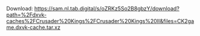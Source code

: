Download: https://sam.nl.tab.digital/s/oZRKz5So2B8gbzY/download?path=%2Fdxvk-caches%2FCrusader%20Kings%2FCrusader%20Kings%20II&files=CK2game.dxvk-cache.tar.xz
